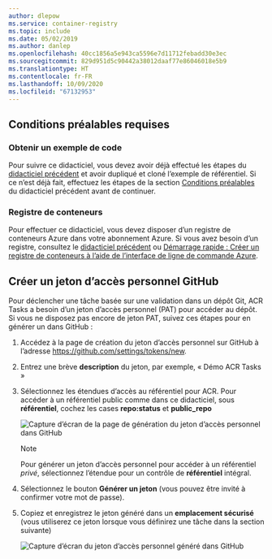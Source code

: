 ```yaml
---
author: dlepow
ms.service: container-registry
ms.topic: include
ms.date: 05/02/2019
ms.author: danlep
ms.openlocfilehash: 40cc1856a5e943ca5596e7d11712febadd30e3ec
ms.sourcegitcommit: 829d951d5c90442a38012daaf77e86046018e5b9
ms.translationtype: HT
ms.contentlocale: fr-FR
ms.lasthandoff: 10/09/2020
ms.locfileid: "67132953"
---
```

## <a name="prerequisites"></a>Conditions préalables requises

### <a name="get-sample-code"></a>Obtenir un exemple de code

Pour suivre ce didacticiel, vous devez avoir déjà effectué les étapes du [didacticiel précédent](../articles/container-registry/container-registry-tutorial-quick-task.md) et avoir dupliqué et cloné l’exemple de référentiel. Si ce n’est déjà fait, effectuez les étapes de la section [Conditions préalables](../articles/container-registry/container-registry-tutorial-quick-task.md#prerequisites) du didacticiel précédent avant de continuer.

### <a name="container-registry"></a>Registre de conteneurs

Pour effectuer ce didacticiel, vous devez disposer d’un registre de conteneurs Azure dans votre abonnement Azure. Si vous avez besoin d’un registre, consultez le [didacticiel précédent](../articles/container-registry/container-registry-tutorial-quick-task.md) ou [Démarrage rapide : Créer un registre de conteneurs à l’aide de l’interface de ligne de commande Azure](../articles/container-registry/container-registry-get-started-azure-cli.md).

## <a name="create-a-github-personal-access-token"></a>Créer un jeton d’accès personnel GitHub

Pour déclencher une tâche basée sur une validation dans un dépôt Git, ACR Tasks a besoin d’un jeton d’accès personnel (PAT) pour accéder au dépôt. Si vous ne disposez pas encore de jeton PAT, suivez ces étapes pour en générer un dans GitHub :

1. Accédez à la page de création du jeton d’accès personnel sur GitHub à l’adresse https://github.com/settings/tokens/new.
1. Entrez une brève **description** du jeton, par exemple, « Démo ACR Tasks »
1. Sélectionnez les étendues d’accès au référentiel pour ACR. Pour accéder à un référentiel public comme dans ce didacticiel, sous **référentiel**, cochez les cases **repo:status** et **public_repo**

   ![Capture d’écran de la page de génération du jeton d’accès personnel dans GitHub][build-task-01-new-token]

   > [!NOTE]
   > Pour générer un jeton d’accès personnel pour accéder à un référentiel *privé*, sélectionnez l’étendue pour un contrôle de **référentiel** intégral.

1. Sélectionnez le bouton **Générer un jeton** (vous pouvez être invité à confirmer votre mot de passe).
1. Copiez et enregistrez le jeton généré dans un **emplacement sécurisé** (vous utiliserez ce jeton lorsque vous définirez une tâche dans la section suivante)

   ![Capture d’écran du jeton d’accès personnel généré dans GitHub][build-task-02-generated-token]

<!-- Images -->
[build-task-01-new-token]: ./media/container-registry-task-tutorial-prereq/build-task-01-new-token.png
[build-task-02-generated-token]: ./media/container-registry-task-tutorial-prereq/build-task-02-generated-token.png
